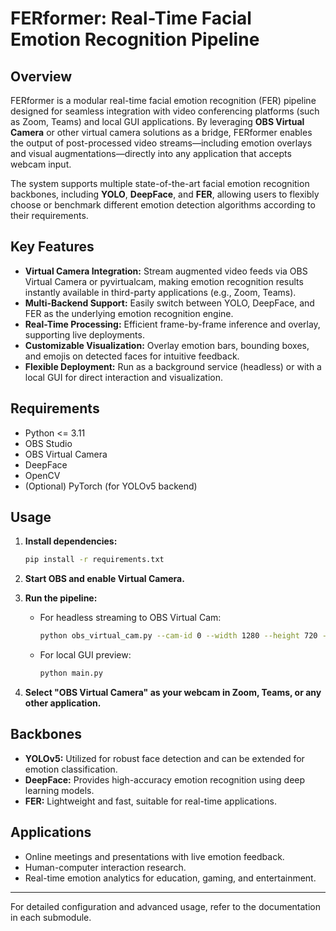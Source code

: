 # FERformer: Real-Time Facial Emotion Recognition Pipeline

## Overview

FERformer is a modular real-time facial emotion recognition (FER) pipeline designed for seamless integration with video conferencing platforms (such as Zoom, Teams) and local GUI applications. By leveraging **OBS Virtual Camera** or other virtual camera solutions as a bridge, FERformer enables the output of post-processed video streams—including emotion overlays and visual augmentations—directly into any application that accepts webcam input.

The system supports multiple state-of-the-art facial emotion recognition backbones, including **YOLO**, **DeepFace**, and **FER**, allowing users to flexibly choose or benchmark different emotion detection algorithms according to their requirements.

## Key Features

- **Virtual Camera Integration:** Stream augmented video feeds via OBS Virtual Camera or pyvirtualcam, making emotion recognition results instantly available in third-party applications (e.g., Zoom, Teams).
- **Multi-Backend Support:** Easily switch between YOLO, DeepFace, and FER as the underlying emotion recognition engine.
- **Real-Time Processing:** Efficient frame-by-frame inference and overlay, supporting live deployments.
- **Customizable Visualization:** Overlay emotion bars, bounding boxes, and emojis on detected faces for intuitive feedback.
- **Flexible Deployment:** Run as a background service (headless) or with a local GUI for direct interaction and visualization.

## Requirements

- Python <= 3.11
- OBS Studio
- OBS Virtual Camera
- DeepFace
- OpenCV
- (Optional) PyTorch (for YOLOv5 backend)

## Usage

1. **Install dependencies:**
    ```bash
    pip install -r requirements.txt
    ```

2. **Start OBS and enable Virtual Camera.**

3. **Run the pipeline:**
    - For headless streaming to OBS Virtual Cam:
        ```bash
        python obs_virtual_cam.py --cam-id 0 --width 1280 --height 720 --fps 30
        ```
    - For local GUI preview:
        ```bash
        python main.py
        ```

4. **Select "OBS Virtual Camera" as your webcam in Zoom, Teams, or any other application.**

## Backbones

- **YOLOv5:** Utilized for robust face detection and can be extended for emotion classification.
- **DeepFace:** Provides high-accuracy emotion recognition using deep learning models.
- **FER:** Lightweight and fast, suitable for real-time applications.

## Applications

- Online meetings and presentations with live emotion feedback.
- Human-computer interaction research.
- Real-time emotion analytics for education, gaming, and entertainment.

---

For detailed configuration and advanced usage, refer to the documentation in each submodule.